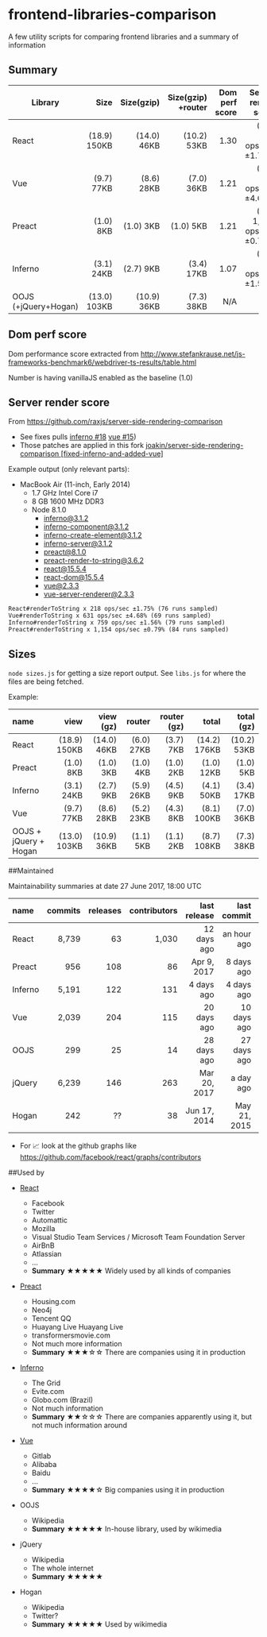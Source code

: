 frontend-libraries-comparison
=============================

A few utility scripts for comparing frontend libraries and a summary of
information

## Summary

| Library              | Size         | Size(gzip)  | Size(gzip) +router | Dom perf score | Server render score        | Maintained | Used by | License                                                                                                                                  |
| ---                  | --:          | --:         | --:                | --:            | --:                        | ---        | ---     | ---                                                                                                                                      |
| React                | (18.9) 150KB | (14.0) 46KB | (10.2) 53KB        | 1.30           | (5.2) 218 ops/sec ±1.75%   | ✅         | ★★★★★   | [BSD 3](https://github.com/facebook/react/blob/master/LICENSE) w/ [PATENTS grant](https://github.com/facebook/react/blob/master/PATENTS) |
| Vue                  | (9.7) 77KB   | (8.6) 28KB  | (7.0) 36KB         | 1.21           | (1.8) 631 ops/sec ±4.68%   | ✅         | ★★★★☆   | [MIT License](https://github.com/vuejs/vue/blob/dev/LICENSE)                                                                             |
| Preact               | (1.0) 8KB    | (1.0) 3KB   | (1.0) 5KB          | 1.21           | (1.0) 1,154 ops/sec ±0.79% | ✅         | ★★★☆☆   | [MIT License](https://github.com/developit/preact/blob/master/LICENSE)                                                                   |
| Inferno              | (3.1) 24KB   | (2.7) 9KB   | (3.4) 17KB         | 1.07           | (1.5) 759 ops/sec ±1.56%   | ✅         | ★★☆☆☆   | [MIT License](https://github.com/infernojs/inferno/blob/master/LICENSE.md)                                                               |
| OOJS (+jQuery+Hogan) | (13.0) 103KB | (10.9) 36KB | (7.3) 38KB         | N/A            | N/A                        | ✅ + 💀    | ★★★★★   | MIT license                                                                                                                              |

## Dom perf score

Dom performance score extracted from http://www.stefankrause.net/js-frameworks-benchmark6/webdriver-ts-results/table.html

Number is having vanillaJS enabled as the baseline (1.0)

## Server render score

From https://github.com/raxjs/server-side-rendering-comparison

* See fixes pulls [inferno #18](https://github.com/raxjs/server-side-rendering-comparison/pull/18) [vue #15](https://github.com/raxjs/server-side-rendering-comparison/pull/15))
* Those patches are applied in this fork [joakin/server-side-rendering-comparison [fixed-inferno-and-added-vue]](https://github.com/joakin/server-side-rendering-comparison/tree/fixed-inferno-and-added-vue)

Example output (only relevant parts):
* MacBook Air (11-inch, Early 2014)
  * 1.7 GHz Intel Core i7
  * 8 GB 1600 MHz DDR3
  * Node 8.1.0
    * inferno@3.1.2
    * inferno-component@3.1.2
    * inferno-create-element@3.1.2
    * inferno-server@3.1.2
    * preact@8.1.0
    * preact-render-to-string@3.6.2
    * react@15.5.4
    * react-dom@15.5.4
    * vue@2.3.3
    * vue-server-renderer@2.3.3

```
React#renderToString x 218 ops/sec ±1.75% (76 runs sampled)
Vue#renderToString x 631 ops/sec ±4.68% (69 runs sampled)
Inferno#renderToString x 759 ops/sec ±1.56% (79 runs sampled)
Preact#renderToString x 1,154 ops/sec ±0.79% (84 runs sampled)
```

## Sizes

`node sizes.js` for getting a size report output. See `libs.js` for where the files are being fetched.

Example:

| name                  |         view |   view (gz) |     router | router (gz) |        total |  total (gz) |
| :-------------------- | -----------: | ----------: | ---------: | ----------: | -----------: | ----------: |
| React                 | (18.9) 150KB | (14.0) 46KB | (6.0) 27KB |   (3.7) 7KB | (14.2) 176KB | (10.2) 53KB |
| Preact                |    (1.0) 8KB |   (1.0) 3KB |  (1.0) 4KB |   (1.0) 2KB |   (1.0) 12KB |   (1.0) 5KB |
| Inferno               |   (3.1) 24KB |   (2.7) 9KB | (5.9) 26KB |   (4.5) 9KB |   (4.1) 50KB |  (3.4) 17KB |
| Vue                   |   (9.7) 77KB |  (8.6) 28KB | (5.2) 23KB |   (4.3) 8KB |  (8.1) 100KB |  (7.0) 36KB |
| OOJS + jQuery + Hogan | (13.0) 103KB | (10.9) 36KB |  (1.1) 5KB |   (1.1) 2KB |  (8.7) 108KB |  (7.3) 38KB |

##Maintained

Maintainability summaries at date 27 June 2017, 18:00 UTC

| name    | commits | releases | contributors | last release | last commit  | 📈  | ⭐️      | Summary |
| :---    | ---:    | ---:     | ---:         | ---:         | ---:         | --- | ---:    | ---     |
| React   | 8,739   | 63       | 1,030        | 12 days ago  | an hour ago  | ✅  | ~70,000 | ✅      |
| Preact  | 956     | 108      | 86           | Apr 9, 2017  | 8 days ago   | ✅  | ~10,500 | ✅      |
| Inferno | 5,191   | 122      | 131          | 4 days ago   | 4 days ago   | ✅  | ~10,500 | ✅      |
| Vue     | 2,039   | 204      | 115          | 20 days ago  | 10 days ago  | ✅  | ~58,000 | ✅      |
| OOJS    | 299     | 25       | 14           | 28 days ago  | 27 days ago  | ✅  | 10      | ✅      |
| jQuery  | 6,239   | 146      | 263          | Mar 20, 2017 | a day ago    | ✅  | ~45,000 | ✅      |
| Hogan   | 242     | ??       | 38           | Jun 17, 2014 | May 21, 2015 | ❌  | ~4,700  | 💀      |

* For 📈 look at the github graphs like https://github.com/facebook/react/graphs/contributors

##Used by

* [React](https://github.com/facebook/react/wiki/sites-using-react)
  * Facebook
  * Twitter
  * Automattic
  * Mozilla
  * Visual Studio Team Services / Microsoft Team Foundation Server
  * AirBnB
  * Atlassian
  * …
  * **Summary** ★★★★★ Widely used by all kinds of companies

* [Preact](https://preactjs.com/about/we-are-using)
  * Housing.com
  * Neo4j
  * Tencent QQ
  * Huayang Live Huayang Live
  * transformersmovie.com
  * Not much more information
  * **Summary** ★★★☆☆ There are companies using it in production
* [Inferno](https://infernojs.org/about)
  * The Grid
  * Evite.com
  * Globo.com (Brazil)
  * Not much information
  * **Summary** ★★☆☆☆ There are companies apparently using it, but not much
    information around
* [Vue](https://github.com/vuejs/awesome-vue#enterprise-usage)
  * Gitlab
  * Alibaba
  * Baidu
  * ...
  * **Summary** ★★★★☆ Big companies using it in production
* OOJS
  * Wikipedia
  * **Summary** ★★★★★ In-house library, used by wikimedia
* jQuery
  * Wikipedia
  * The whole internet
  * **Summary** ★★★★★
* Hogan
  * Wikipedia
  * Twitter?
  * **Summary** ★★★★★ Used by wikimedia
